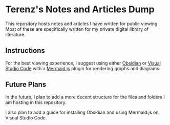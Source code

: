 # Terenz's Notes and Articles Dump
This repository hosts notes and articles I have written for public viewing. Most of these are specifically written for my private digital library of literature.

## Instructions
For the best viewing experience, I suggest using either [Obsidian](https://obsidian.md/) or [Visual Studio Code](https://code.visualstudio.com/) with a [Mermaid.js](https://mermaid.js.org/) plugin for rendering graphs and diagrams.

## Future Plans
In the future, I plan to add a more decent structure for the files and folders I am hosting in this repository.

I also plan to add a guide for installing Obsidian and using Mermaid.js on Visual Studio Code.
